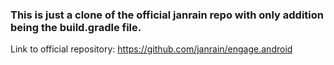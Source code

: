 ### This is just a clone of the official janrain repo with only addition being the build.gradle file.

Link to official repository: https://github.com/janrain/engage.android
